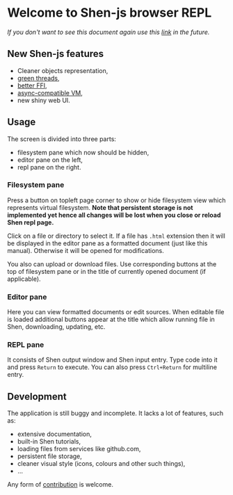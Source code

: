 # Welcome to Shen-js browser REPL

*If you don't want to see this document again use this [link](#) in the
future.*

## New Shen-js features

* Cleaner objects representation,
* [green threads](#.doc/threads.html),
* [better FFI](#.doc/ffi.html),
* [async-compatible VM](#.doc/internals.html),
* new shiny web UI.

## Usage

The screen is divided into three parts:

* filesystem pane which now should be hidden,
* editor pane on the left,
* repl pane on the right.

### Filesystem pane

Press a button <span id="fs_btn_sample"></span> on topleft page corner to show
or hide filesystem view which represents virtual filesystem. **Note that
persistent storage is not implemented yet hence all changes will be lost when
you close or reload Shen repl page.**

Click on a file or directory to select it. If a file has `.html` extension
then it will be displayed in the editor pane as a formatted document (just
like this manual). Otherwise it will be opened for modifications.

You also can upload or download files. Use corresponding buttons at the top of
filesystem pane or in the title of currently opened document (if applicable).

### Editor pane

Here you can view formatted documents or edit sources. When editable file is
loaded additional buttons appear at the title which allow running file in
Shen, downloading, updating, etc.

### REPL pane

It consists of Shen output window and Shen input entry. Type code into it and
press `Return` to execute. You can also press `Ctrl+Return` for multiline
entry.

## Development

The application is still buggy and incomplete. It lacks a lot of features,
such as:

* extensive documentation,
* built-in Shen tutorials,
* loading files from services like github.com,
* persistent file storage,
* cleaner visual style (icons, colours and other such things),
* …

Any form of [contribution](#.doc/development.html) is welcome.

<script type="application/javascript">
(function() {
  var to = document.getElementById("fs_btn_sample"),
      x = document.getElementById("fs_toggle_label").cloneNode(true);
  to.style.border = "1px solid #ddd";
  to.style.display = "inline-block";
  //x.htmlFor = null;
  x.style.display = "block";
  to.appendChild(x);
})();
</script>
